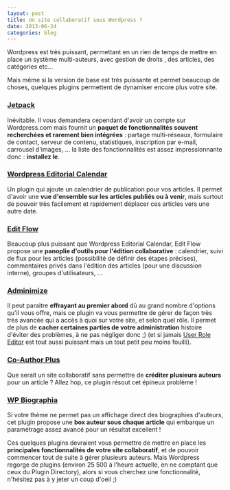 ```yaml
---
layout: post
title: Un site collaboratif sous Wordpress ?
date: 2013-06-24
categories: blog
---
```

Wordpress est très puissant, permettant en un rien de temps de mettre en place un système multi-auteurs, avec gestion de droits , des articles, des catégories etc…

Mais même si la version de base est très puissante et permet beaucoup de choses, quelques plugins permettent de dynamiser encore plus votre site.

### <a href="http://wordpress.org/plugins/jetpack/">Jetpack</a>
Inévitable. Il vous demandera cependant d'avoir un compte sur Wordpress.com mais fournit un **paquet de fonctionnalités souvent recherchées et rarement bien intégrées** : partage multi-réseaux, formulaire de contact, serveur de contenu, statistiques, inscription par e-mail, carrousel d'images, ... la liste des fonctionnalités est assez impressionnante donc : **installez le**.

### <a href="http://stresslimitdesign.com/editorial-calendar-plugin">Wordpress Editorial Calendar</a>
Un plugin qui ajoute un calendrier de publication pour vos articles. Il permet d'avoir une **vue d'ensemble sur les articles publiés ou à venir**, mais surtout de pouvoir très facilement et rapidement déplacer ces articles vers une autre date.

### <a href="http://wordpress.org/plugins/edit-flow/">Edit Flow</a>
Beaucoup plus puissant que Wordpress Editorial Calendar, Edit Flow propose une **panoplie d'outils pour l'édition collaborative** : calendrier, suivi de flux pour les articles (possibilité de définir des étapes précises), commentaires privés dans l'édition des articles (pour une discussion interne), groupes d'utilisateurs, ...

### <a href="http://wordpress.org/plugins/adminimize/">Adminimize</a>
Il peut paraitre **effrayant au premier abord** dû au grand nombre d'options qu'il vous offre, mais ce plugin va vous permettre de gérer de façon très très avancée qui a accès à quoi sur votre site, et selon quel rôle. Il permet de plus de **cacher certaines parties de votre administration** histoire d'éviter des problèmes, à ne pas négliger donc ;) (et si jamais <a href="http://wordpress.org/plugins/user-role-editor/">User Role Editor</a> est tout aussi puissant mais un tout petit peu moins fouilli).

### <a href="http://wordpress.org/plugins/co-authors-plus/">Co-Author Plus</a>
Que serait un site collaboratif sans permettre de **créditer plusieurs auteurs** pour un article ? Allez hop, ce plugin résout cet épineux problème !

### <a href="http://wordpress.org/plugins/wp-biographia/">WP Biographia</a>
Si votre thème ne permet pas un affichage direct des biographies d'auteurs, cet plugin propose une **box auteur sous chaque article** qui embarque un paramétrage assez avancé pour un résultat excellent !

Ces quelques plugins devraient vous permettre de mettre en place les **principales fonctionnalités de votre site collaboratif**, et de pouvoir commencer tout de suite à gérer plusieurs auteurs. Mais Wordpress regorge de plugins (environ 25 500 à l'heure actuelle, en ne comptant que ceux du Plugin Directory), alors si vous cherchez une fonctionnalité, n'hésitez pas à y jeter un coup d'oeil ;)
